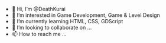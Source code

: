 - 👋 Hi, I’m @DeathKurai
- 👀 I’m interested in Game Development, Game & Level Design
- 🌱 I’m currently learning HTML, CSS, GDScript
- 💞️ I’m looking to collaborate on ...
- 📫 How to reach me ...

<!---
DeathKurai/DeathKurai is a ✨ special ✨ repository because its `README.md` (this file) appears on your GitHub profile.
You can click the Preview link to take a look at your changes.
--->
